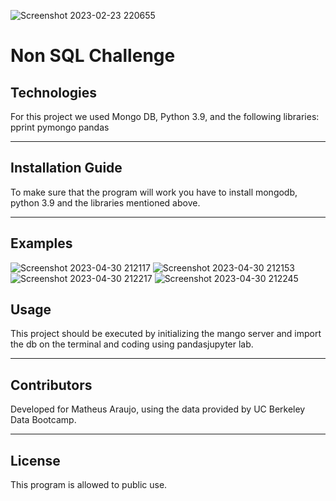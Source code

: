 ![Screenshot 2023-02-23 220655](https://user-images.githubusercontent.com/75823252/221104851-893dafbb-362c-4cca-89bb-cdfb9937f1f0.png)

# Non SQL Challenge 



## Technologies

For this project we used Mongo DB, Python 3.9, and the following libraries:
pprint
pymongo
pandas


---

## Installation Guide

To make sure that the program will work you have to install mongodb, python 3.9 and the libraries mentioned above.
 

---

## Examples
![Screenshot 2023-04-30 212117](https://user-images.githubusercontent.com/75823252/235406263-9a832e5d-3f13-4337-bcba-63ec7bc1df9d.png)
![Screenshot 2023-04-30 212153](https://user-images.githubusercontent.com/75823252/235406268-8b245456-416f-466c-9429-52a0b41e87b9.png)
![Screenshot 2023-04-30 212217](https://user-images.githubusercontent.com/75823252/235406270-1b97f676-462e-4de4-bc78-b47212af4a3e.png)
![Screenshot 2023-04-30 212245](https://user-images.githubusercontent.com/75823252/235406274-58c19e60-4739-48e6-bfbc-fd163fcda0fa.png)





## Usage

This project should be executed by initializing the mango server and import the db on the terminal and coding using pandasjupyter lab.


---

## Contributors

Developed for Matheus Araujo, using the data provided by UC Berkeley Data Bootcamp.

---

## License

This program is allowed to public use.
